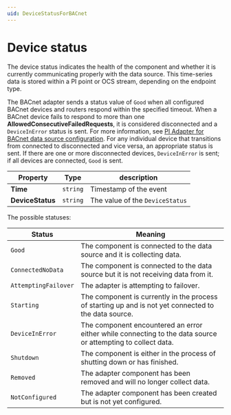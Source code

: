 ```yaml
---
uid: DeviceStatusForBACnet
---
```


# Device status

The device status indicates the health of the component and whether it is currently communicating properly with the data source. This time-series data is stored within a PI point or OCS stream, depending on the endpoint type.

The BACnet adapter sends a status value of `Good` when all configured BACnet devices and routers respond within the specified timeout. When a BACnet device fails to respond to more than one **AllowedConsecutiveFailedRequests**,  it is considered disconnected and a `DeviceInError` status is sent. For more information, see [PI Adapter for BACnet data source configuration](xref:PIAdapterforBACnetDataSourceConfiguration1-1). For any individual device that transitions from connected to disconnected and vice versa, an appropriate status is sent. If there are one or more disconnected devices, `DeviceInError` is sent; if all devices are connected, `Good` is sent.

| Property                          | Type                                 | description                    |
|-----------------------------------|--------------------------------------|--------------------------------|
| **Time**                          | `string`                               | Timestamp of the event        |
| **DeviceStatus**                  | `string`                               | The value of the `DeviceStatus` |

The possible statuses:

| Status                            | Meaning                               |
|-----------------------------------|---------------------------------------|
| `Good`                          | The component is connected to the data source and it is collecting data. |
| `ConnectedNoData`               | The component is connected to the data source but it is not receiving data from it. |
| `AttemptingFailover`            | The adapter is attempting to failover. |
| `Starting`                      | The component is currently in the process of starting up and is not yet connected to the data source. |
| `DeviceInError`                 | The component encountered an error either while connecting to the data source or attempting to collect data. |
| `Shutdown`                      | The component is either in the process of shutting down or has finished. |
| `Removed`                       | The adapter component has been removed and will no longer collect data. |
| `NotConfigured`                 | The adapter component has been created but is not yet configured. |
